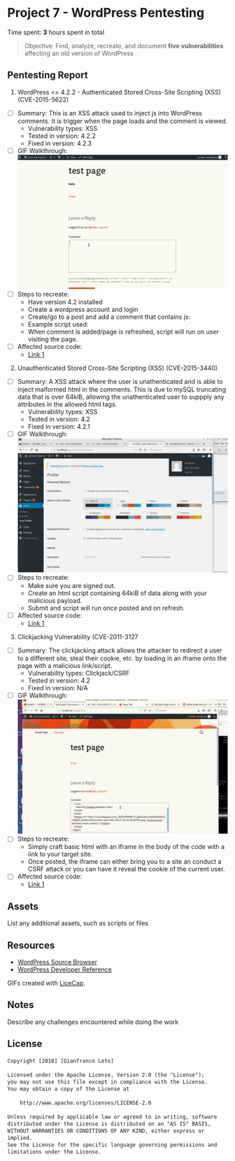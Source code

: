 # Project 7 - WordPress Pentesting

Time spent: **3** hours spent in total

> Objective: Find, analyze, recreate, and document **five vulnerabilities** affecting an old version of WordPress

## Pentesting Report

1. WordPress <= 4.2.2 - Authenticated Stored Cross-Site Scripting (XSS) (CVE-2015-5622)
  - [ ] Summary: This is an XSS attack used to inject js into WordPress comments. It is trigger when the page loads and the comment is viewed.
    - Vulnerability types: XSS
    - Tested in version: 4.2.2
    - Fixed in version: 4.2.3
  - [ ] GIF Walkthrough: 
  	![](exploit1/exploit1.gif)
  - [ ] Steps to recreate: 
	- Have version 4.2 installed
	- Create a wordpress account and login
	- Create/go to a post and add a comment that contains js:
	- Example script used: <script>alert(document.cookie);</script>
	- When comment is added/page is refreshed, script will run on user visiting the page.
  - [ ] Affected source code:
    - [Link 1](https://core.trac.wordpress.org/browser/tags/version/src/source_file.php)
2. Unauthenticated Stored Cross-Site Scripting (XSS) (CVE-2015-3440)
  - [ ] Summary: A XSS attack where the user is unathenticated and is able to inject malformed html in the comments. This is due to mySQL truncating data that is over 64kiB, allowing the unathenticated user to suppply any attributes in the allowed html tags.
    - Vulnerability types: XSS
    - Tested in version: 4.2
    - Fixed in version: 4.2.1
  - [ ] GIF Walkthrough: 
  	![](exploit2/exploit2.gif)
  - [ ] Steps to recreate: 
	- Make sure you are signed out.
	- Create an html script containing 64kiB of data along with your malicious payload.
	- Submit and script will run once posted and on refresh.
  - [ ] Affected source code:
    - [Link 1](https://core.trac.wordpress.org/browser/tags/version/src/source_file.php)
3. Clickjacking Vulnerability (CVE-2011-3127
  - [ ] Summary: The clickjacking attack allows the attacker to redirect a user to a different site, steal their cookie, etc. by loading in an iframe onto the page with a malicious link/script.
    - Vulnerability types: Clickjack/CSRF
    - Tested in version: 4.2
    - Fixed in version: N/A
  - [ ] GIF Walkthrough:
  	![](exploit3/exploit3.gif)
  - [ ] Steps to recreate:
	- Simply craft basic html with an iframe in the body of the code with a link to your target site.
	- Once posted, the iframe can either bring you to a site an conduct a CSRF attack or you can have it reveal the cookie of the current user.
  - [ ] Affected source code:
    - [Link 1](https://core.trac.wordpress.org/browser/tags/version/src/source_file.php)

## Assets

List any additional assets, such as scripts or files

## Resources

- [WordPress Source Browser](https://core.trac.wordpress.org/browser/)
- [WordPress Developer Reference](https://developer.wordpress.org/reference/)

GIFs created with [LiceCap](http://www.cockos.com/licecap/).

## Notes

Describe any challenges encountered while doing the work

## License

    Copyright [2018] [Gianfranco Leto]

    Licensed under the Apache License, Version 2.0 (the "License");
    you may not use this file except in compliance with the License.
    You may obtain a copy of the License at

        http://www.apache.org/licenses/LICENSE-2.0

    Unless required by applicable law or agreed to in writing, software
    distributed under the License is distributed on an "AS IS" BASIS,
    WITHOUT WARRANTIES OR CONDITIONS OF ANY KIND, either express or implied.
    See the License for the specific language governing permissions and
    limitations under the License.

